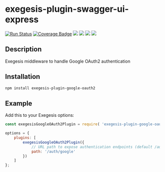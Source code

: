 # exegesis-plugin-swagger-ui-express

[![Run Status](https://api.shippable.com/projects/5c32b19e302eb707003c01b6/badge?branch=master)]()
[![Coverage Badge](https://api.shippable.com/projects/5c32b19e302eb707003c01b6/coverageBadge?branch=master)]()
![](https://img.shields.io/github/issues/phil-mitchell/exegesis-plugin-google-oauth2.svg)
![](https://img.shields.io/github/license/phil-mitchell/exegesis-plugin-google-oauth2.svg)
![](https://img.shields.io/node/v/exegesis-plugin-google-oauth2.svg)
![](https://img.shields.io/npm/dependency-version/exegesis-plugin-google-oauth2/googleapis.svg)

## Description

Exegesis middleware to handle Google OAuth2 authentication

## Installation

```sh
npm install exegesis-plugin-google-oauth2
```

## Example

Add this to your Exegesis options:

```js
const exegesisGoogleOAuth2Plugin = require( 'exegesis-plugin-google-oauth2' );

options = {
    plugins: [
        exegesisGoogleOAuth2Plugin({
            // URL path to expose authentication endpoints (default /auth/google)
            path: '/auth/google'
        })
    ]
};
```
